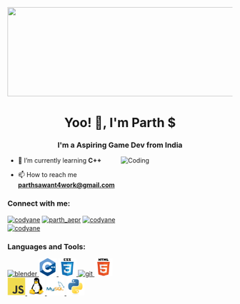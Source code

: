 <p align="center">
  <img width="640" height="200" src="https://cdn.discordapp.com/attachments/1041662224743276555/1281516931437957175/ezgif-7-6c9e8c25e3.gif?ex=66dc0125&is=66daafa5&hm=34a0b960b393229fcced5be40be24db20c352beb22800b996ed4ee1017b7e845&">
</p>
<h1 align="center">Yoo! 👋, I'm Parth $</h1>
<h3 align="center">I'm a Aspiring Game Dev from India</h3>
<img align="right" alt="Coding" width="250" height="250" src="https://media.tenor.com/v7NCgvkJwIYAAAAM/dark-souls.gif">

- 🌱 I’m currently learning **C++**

- 📫 How to reach me **parthsawant4work@gmail.com**

<h3 align="left">Connect with me:</h3>
<p align="left">
<a href="https://stackoverflow.com/users/26891048/codyane" target="blank"><img align="center" src="https://raw.githubusercontent.com/rahuldkjain/github-profile-readme-generator/master/src/images/icons/Social/stack-overflow.svg" alt="codyane" height="30" width="40" /></a>
<a href="https://instagram.com/parth_aepr" target="blank"><img align="center" src="https://raw.githubusercontent.com/rahuldkjain/github-profile-readme-generator/master/src/images/icons/Social/instagram.svg" alt="parth_aepr" height="30" width="40" /></a>
<a href="https://www.youtube.com/@codyane" target="blank"><img align="center" src="https://raw.githubusercontent.com/rahuldkjain/github-profile-readme-generator/master/src/images/icons/Social/youtube.svg" alt="codyane" height="30" width="40" /></a>
<a href="https://discord.gg/E4GmHCNanQ" target="blank"><img align="center" src="https://raw.githubusercontent.com/rahuldkjain/github-profile-readme-generator/master/src/images/icons/Social/discord.svg" alt="codyane" height="30" width="40" /></a>
</p>

<h3 align="left">Languages and Tools:</h3>
<p align="left"> <a href="https://www.blender.org/" target="_blank" rel="noreferrer"> <img src="https://download.blender.org/branding/community/blender_community_badge_white.svg" alt="blender" width="40" height="40"/> </a> <a href="https://www.w3schools.com/cpp/" target="_blank" rel="noreferrer"> <img src="https://raw.githubusercontent.com/devicons/devicon/master/icons/cplusplus/cplusplus-original.svg" alt="cplusplus" width="40" height="40"/> </a> <a href="https://www.w3schools.com/css/" target="_blank" rel="noreferrer"> <img src="https://raw.githubusercontent.com/devicons/devicon/master/icons/css3/css3-original-wordmark.svg" alt="css3" width="40" height="40"/> </a> <a href="https://git-scm.com/" target="_blank" rel="noreferrer"> <img src="https://www.vectorlogo.zone/logos/git-scm/git-scm-icon.svg" alt="git" width="40" height="40"/> </a> <a href="https://www.w3.org/html/" target="_blank" rel="noreferrer"> <img src="https://raw.githubusercontent.com/devicons/devicon/master/icons/html5/html5-original-wordmark.svg" alt="html5" width="40" height="40"/> </a> <a href="https://developer.mozilla.org/en-US/docs/Web/JavaScript" target="_blank" rel="noreferrer"> <img src="https://raw.githubusercontent.com/devicons/devicon/master/icons/javascript/javascript-original.svg" alt="javascript" width="40" height="40"/> </a> <a href="https://www.linux.org/" target="_blank" rel="noreferrer"> <img src="https://raw.githubusercontent.com/devicons/devicon/master/icons/linux/linux-original.svg" alt="linux" width="40" height="40"/> </a> <a href="https://www.mysql.com/" target="_blank" rel="noreferrer"> <img src="https://raw.githubusercontent.com/devicons/devicon/master/icons/mysql/mysql-original-wordmark.svg" alt="mysql" width="40" height="40"/> </a> <a href="https://www.python.org" target="_blank" rel="noreferrer"> <img src="https://raw.githubusercontent.com/devicons/devicon/master/icons/python/python-original.svg" alt="python" width="40" height="40"/> </a> </p>
